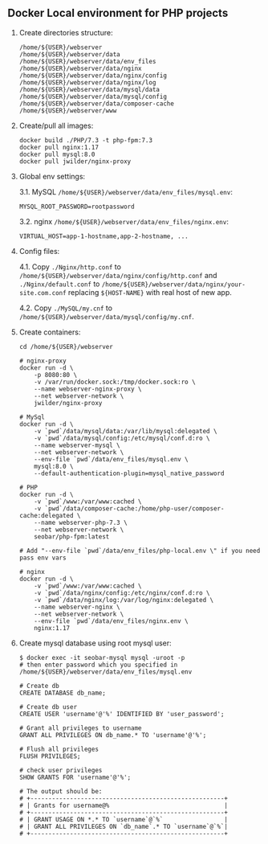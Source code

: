 ## Docker Local environment for PHP projects

1. Create directories structure:
    ```
    /home/${USER}/webserver
    /home/${USER}/webserver/data
    /home/${USER}/webserver/data/env_files
    /home/${USER}/webserver/data/nginx
    /home/${USER}/webserver/data/nginx/config
    /home/${USER}/webserver/data/nginx/log
    /home/${USER}/webserver/data/mysql/data
    /home/${USER}/webserver/data/mysql/config
    /home/${USER}/webserver/data/composer-cache
    /home/${USER}/webserver/www
    ```
   
2. Create/pull all images:
    ```shell script
    docker build ./PHP/7.3 -t php-fpm:7.3
    docker pull nginx:1.17
    docker pull mysql:8.0
    docker pull jwilder/nginx-proxy
    ```

3. Global env settings:

    3.1. MySQL `/home/${USER}/webserver/data/env_files/mysql.env`:
    ```
    MYSQL_ROOT_PASSWORD=rootpassword
    ```
   
    3.2. nginx `/home/${USER}/webserver/data/env_files/nginx.env`:
    ```
    VIRTUAL_HOST=app-1-hostname,app-2-hostname, ...
    ```

4. Config files:

    4.1. Copy `./Nginx/http.conf` to `/home/${USER}/webserver/data/nginx/config/http.conf` and
    `./Nginx/default.conf` to `/home/${USER}/webserver/data/nginx/your-site.com.conf` 
    replacing `${HOST-NAME}` with real host of new app.
    
    4.2. Copy `./MySQL/my.cnf` to `/home/${USER}/webserver/data/mysql/config/my.cnf`.
   
5. Create containers:
    ```shell script
    cd /home/${USER}/webserver
    
    # nginx-proxy
    docker run -d \
        -p 8080:80 \
        -v /var/run/docker.sock:/tmp/docker.sock:ro \
        --name webserver-nginx-proxy \
        --net webserver-network \
        jwilder/nginx-proxy 
    
    # MySql
    docker run -d \
        -v `pwd`/data/mysql/data:/var/lib/mysql:delegated \
        -v `pwd`/data/mysql/config:/etc/mysql/conf.d:ro \
        --name webserver-mysql \
        --net webserver-network \
        --env-file `pwd`/data/env_files/mysql.env \
        mysql:8.0 \
        --default-authentication-plugin=mysql_native_password
    
    # PHP
    docker run -d \
        -v `pwd`/www:/var/www:cached \
        -v `pwd`/data/composer-cache:/home/php-user/composer-cache:delegated \
        --name webserver-php-7.3 \
        --net webserver-network \
        seobar/php-fpm:latest
   
    # Add "--env-file `pwd`/data/env_files/php-local.env \" if you need pass env vars
    
    # nginx
    docker run -d \
        -v `pwd`/www:/var/www:cached \
        -v `pwd`/data/nginx/config:/etc/nginx/conf.d:ro \
        -v `pwd`/data/nginx/log:/var/log/nginx:delegated \
        --name webserver-nginx \
        --net webserver-network \
        --env-file `pwd`/data/env_files/nginx.env \
        nginx:1.17
    
6. Create mysql database using root mysql user:
    ```shell script
    $ docker exec -it seobar-mysql mysql -uroot -p 
    # then enter password which you specified in /home/${USER}/webserver/data/env_files/mysql.env
    ```
    ```mysql
    # Create db
    CREATE DATABASE db_name;
    
    # Create db user
    CREATE USER 'username'@'%' IDENTIFIED BY 'user_password';
    
    # Grant all privileges to username
    GRANT ALL PRIVILEGES ON db_name.* TO 'username'@'%';
    
    # Flush all privileges
    FLUSH PRIVILEGES;
    
    # check user privileges
    SHOW GRANTS FOR 'username'@'%';
    
    # The output should be:
    # +------------------------------------------------------+
    # | Grants for username@%                                |
    # +------------------------------------------------------+
    # | GRANT USAGE ON *.* TO `username`@`%`                 |
    # | GRANT ALL PRIVILEGES ON `db_name`.* TO `username`@`%`|
    # +------------------------------------------------------+
    ```